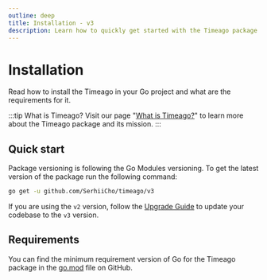 ```yaml
---
outline: deep
title: Installation - v3
description: Learn how to quickly get started with the Timeago package by installing it in your Go project
---
```


# Installation
Read how to install the Timeago in your Go project and what are the requirements for it.

:::tip What is Timeago?
Visit our page "[What is Timeago?](/v3/what-is-timeago)" to learn more about the Timeago package and its mission.
:::

## Quick start
Package versioning is following the Go Modules versioning. To get the latest version of the package run the following command:

```bash
go get -u github.com/SerhiiCho/timeago/v3
```

If you are using the `v2` version, follow the [Upgrade Guide](/v3/upgrade) to update your codebase to the `v3` version.

## Requirements
You can find the minimum requirement version of Go for the Timeago package in the [go.mod](https://github.com/SerhiiCho/timeago/blob/main/go.mod) file on GitHub.
